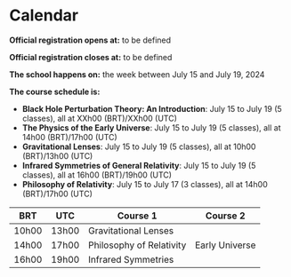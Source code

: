 # Calendar

**Official registration opens at:** to be defined

**Official registration closes at:** to be defined

**The school happens on:** the week between July 15 and July 19, 2024

**The course schedule is:**

* **Black Hole Perturbation Theory: An Introduction**: July 15 to July 19 (5 classes), all at XXh00 (BRT)/XXh00 (UTC)
* **The Physics of the Early Universe**: July 15 to July 19 (5 classes), all at 14h00 (BRT)/17h00 (UTC)
* **Gravitational Lenses**: July 15 to July 19 (5 classes), all at 10h00 (BRT)/13h00 (UTC)
* **Infrared Symmetries of General Relativity**: July 15 to July 19 (5 classes), all at 16h00 (BRT)/19h00 (UTC)
* **Philosophy of Relativity**: July 15 to July 17 (3 classes), all at 14h00 (BRT)/17h00 (UTC)

| BRT   | UTC   | Course 1                 | Course 2       |
|-------|-------|--------------------------|----------------|
| 10h00 | 13h00 | Gravitational Lenses     |                |
| 14h00 | 17h00 | Philosophy of Relativity | Early Universe |
| 16h00 | 19h00 | Infrared Symmetries      |                |
